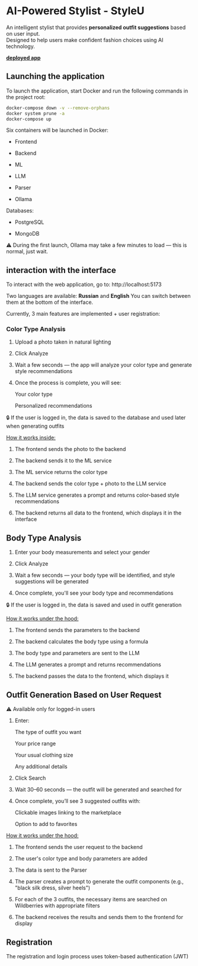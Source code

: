 # AI-Powered Stylist - StyleU

An intelligent stylist that provides **personalized outfit suggestions** based on user input.  
Designed to help users make confident fashion choices using AI technology.

**[deployed app](http://94.228.169.104:5173)**

## Launching the application
To launch the application, start Docker and run the following commands in the project root:

```bash
docker-compose down -v --remove-orphans
docker system prune -a 
docker-compose up
```

Six containers will be launched in Docker:

- Frontend

- Backend

- ML

- LLM

- Parser

- Ollama

Databases:

- PostgreSQL

- MongoDB


⚠️ During the first launch, Ollama may take a few minutes to load — this is normal, just wait.

## interaction with the interface

To interact with the web application, go to: http://localhost:5173

Two languages are available: **Russian** and **English**
You can switch between them at the bottom of the interface.

Currently, 3 main features are implemented + user registration:
### Color Type Analysis

1. Upload a photo taken in natural lighting

2. Click Analyze

3. Wait a few seconds — the app will analyze your color type and generate style recommendations

4. Once the process is complete, you will see:

    Your color type

    Personalized recommendations

🔒 If the user is logged in, the data is saved to the database and used later when generating outfits

<u>How it works inside:</u>

1. The frontend sends the photo to the backend

2. The backend sends it to the ML service

3. The ML service returns the color type

4. The backend sends the color type + photo to the LLM service

5. The LLM service generates a prompt and returns color-based style recommendations

6. The backend returns all data to the frontend, which displays it in the interface

## Body Type Analysis

1. Enter your body measurements and select your gender

2. Click Analyze

3. Wait a few seconds — your body type will be identified, and style suggestions will be generated

4. Once complete, you'll see your body type and recommendations

🔒 If the user is logged in, the data is saved and used in outfit generation

<u>How it works under the hood:</u>

1. The frontend sends the parameters to the backend

2. The backend calculates the body type using a formula

3. The body type and parameters are sent to the LLM

4. The LLM generates a prompt and returns recommendations

5. The backend passes the data to the frontend, which displays it

## Outfit Generation Based on User Request

⚠️ Available only for logged-in users

1. Enter:

    The type of outfit you want

    Your price range

    Your usual clothing size

    Any additional details

2. Click Search

3. Wait 30–60 seconds — the outfit will be generated and searched for

4. Once complete, you’ll see 3 suggested outfits with:

    Clickable images linking to the marketplace

    Option to add to favorites

<u>How it works under the hood:</u>

1. The frontend sends the user request to the backend

2. The user's color type and body parameters are added

3. The data is sent to the Parser

4. The parser creates a prompt to generate the outfit components (e.g., "black silk dress, silver heels")

5. For each of the 3 outfits, the necessary items are searched on Wildberries with appropriate filters

6. The backend receives the results and sends them to the frontend for display

## Registration

The registration and login process uses token-based authentication (JWT)